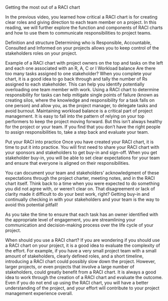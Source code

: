 Getting the most out of a RACI chart

In the previous video, you learned how critical a RACI chart is for creating clear roles and giving direction to each team member on a project. In this reading, we will further explore the function and components of RACI charts and how to use them to communicate responsibilities to project teams. 

Definition and structure
Determining who is Responsible, Accountable, Consulted and Informed on your projects allows you to keep control of the stakeholders roles on your project.  

Example of a RACI chart with project owners on the top and tasks on the left and each one associated with an R, A, C or I
Workload balance 
Are there too many tasks assigned to one stakeholder? When you complete your chart, it is a good idea to go back through and tally the number of Rs assigned to each stakeholder. This can help you identify potentially overloading one team member with work. Using a RACI chart to determine responsibility for tasks can help mitigate single points of failure (known as creating silos, where the knowledge and responsibility for a task falls on one person) and allow you, as the project manager, to delegate tasks and avoid burnout. Maintaining workload balance is a critical part of project management. It is easy to fall into the pattern of relying on your top performers to keep the project moving forward. But this isn’t always healthy for the project or your team. If you find that you don’t have the right people to assign responsibilities to, take a step back and evaluate your team. 

Put your RACI into practice
Once you have created your RACI chart, it is time to put it into practice. You will first need to share your RACI chart with your sponsors and stakeholders to get buy-in and sign-off. When you get stakeholder buy-in, you will be able to set clear expectations for your team and ensure that everyone is aligned on their responsibilities. 

You can document your team and stakeholders’ acknowledgment of these expectations through the project charter, meeting notes, and in the RACI chart itself. Think back to a time when you were expected to do something you did not agree with, or weren’t clear on. That disagreement or lack of clarity made it difficult to do your best work, right? Getting buy-in and continually checking in with your stakeholders and your team is the way to avoid this potential pitfall! 

As you take the time to ensure that each task has an owner identified with the appropriate level of engagement, you are streamlining your communication and decision-making process over the life cycle of your project. 

When should you use a RACI chart?
If you are wondering if you should use a RACI chart on your project, it is a good idea to evaluate the complexity of the effort. For example, if you have a very small project team with a small amount of stakeholders, clearly defined roles, and a short timeline, introducing a RACI chart could possibly slow down the project. However, larger projects, or even projects that involve a large number of stakeholders, could greatly benefit from a RACI chart. It is always a good idea to work through the creation of a RACI chart and evaluate the outcome. Even if you do not end up using the RACI chart, you will have a better understanding of the project, and your effort will contribute to your project management experience overall.
